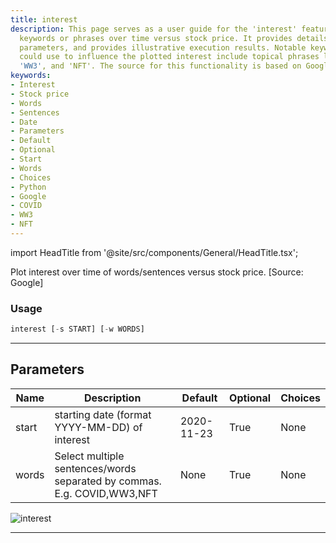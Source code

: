 ```yaml
---
title: interest
description: This page serves as a user guide for the 'interest' feature which plots
  keywords or phrases over time versus stock price. It provides details on its usage,
  parameters, and provides illustrative execution results. Notable keywords that you
  could use to influence the plotted interest include topical phrases like 'COVID',
  'WW3', and 'NFT'. The source for this functionality is based on Google.
keywords:
- Interest
- Stock price
- Words
- Sentences
- Date
- Parameters
- Default
- Optional
- Start
- Words
- Choices
- Python
- Google
- COVID
- WW3
- NFT
---
```


import HeadTitle from '@site/src/components/General/HeadTitle.tsx';

<HeadTitle title="stocks/ba/interest - Reference | OpenBB Terminal Docs" />

Plot interest over time of words/sentences versus stock price. [Source: Google]

### Usage

```python
interest [-s START] [-w WORDS]
```

---

## Parameters

| Name | Description | Default | Optional | Choices |
| ---- | ----------- | ------- | -------- | ------- |
| start | starting date (format YYYY-MM-DD) of interest | 2020-11-23 | True | None |
| words | Select multiple sentences/words separated by commas. E.g. COVID,WW3,NFT | None | True | None |

![interest](https://user-images.githubusercontent.com/25267873/157575723-23c55e4e-9e87-4647-b8fa-8ed9643f471f.png)

---
